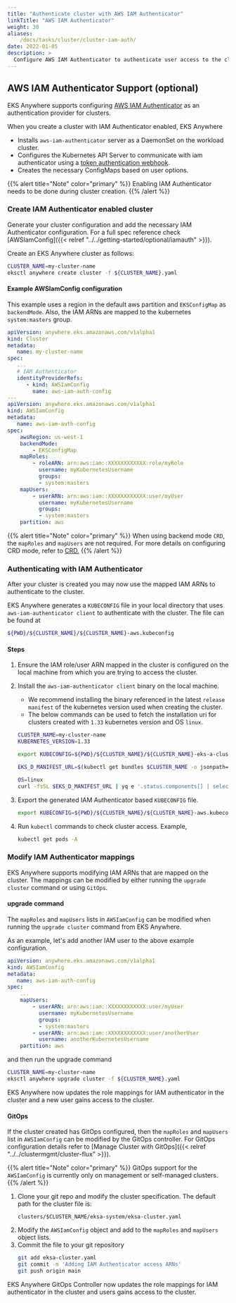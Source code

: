 ```yaml
---
title: "Authenticate cluster with AWS IAM Authenticator"
linkTitle: "AWS IAM Authenticator"
weight: 30
aliases:
    /docs/tasks/cluster/cluster-iam-auth/
date: 2022-01-05
description: >
  Configure AWS IAM Authenticator to authenticate user access to the cluster
---
```


## AWS IAM Authenticator Support (optional)

EKS Anywhere supports configuring [AWS IAM Authenticator](https://github.com/kubernetes-sigs/aws-iam-authenticator) as an authentication provider for clusters.

When you create a cluster with IAM Authenticator enabled, EKS Anywhere 
* Installs `aws-iam-authenticator` server as a DaemonSet on the workload cluster.
* Configures the Kubernetes API Server to communicate with iam authenticator using a [token authentication webhook](https://kubernetes.io/docs/admin/authentication/#webhook-token-authentication).
* Creates the necessary ConfigMaps based on user options.

{{% alert title="Note" color="primary" %}}
Enabling IAM Authenticator needs to be done during cluster creation.
{{% /alert %}}

### Create IAM Authenticator enabled cluster
Generate your cluster configuration and add the necessary IAM Authenticator configuration. For a full spec reference check [AWSIamConfig]({{< relref "../../getting-started/optional/iamauth" >}}).

Create an EKS Anywhere cluster as follows:

```bash
CLUSTER_NAME=my-cluster-name
eksctl anywhere create cluster -f ${CLUSTER_NAME}.yaml
```

#### Example AWSIamConfig configuration
This example uses a region in the default aws partition and `EKSConfigMap` as `backendMode`. Also, the IAM ARNs are mapped to the kubernetes `system:masters` group.
```yaml
apiVersion: anywhere.eks.amazonaws.com/v1alpha1
kind: Cluster
metadata:
   name: my-cluster-name
spec:
   ...
   # IAM Authenticator
   identityProviderRefs:
      - kind: AWSIamConfig
        name: aws-iam-auth-config
---
apiVersion: anywhere.eks.amazonaws.com/v1alpha1
kind: AWSIamConfig
metadata:
   name: aws-iam-auth-config
spec:
    awsRegion: us-west-1
    backendMode:
        - EKSConfigMap
    mapRoles:
        - roleARN: arn:aws:iam::XXXXXXXXXXXX:role/myRole
          username: myKubernetesUsername
          groups:
          - system:masters
    mapUsers:
        - userARN: arn:aws:iam::XXXXXXXXXXXX:user/myUser
          username: myKubernetesUsername
          groups:
          - system:masters
    partition: aws
```

{{% alert title="Note" color="primary" %}}
When using backend mode `CRD`, the `mapRoles` and `mapUsers` are not required. For more details on configuring CRD mode, refer to [CRD.](https://github.com/kubernetes-sigs/aws-iam-authenticator#crd-alpha)
{{% /alert %}}

### Authenticating with IAM Authenticator
After your cluster is created you may now use the mapped IAM ARNs to authenticate to the cluster. 

EKS Anywhere generates a `KUBECONFIG` file in your local directory that uses `aws-iam-authenticator client` to authenticate with the cluster. The file can be found at
```bash
${PWD}/${CLUSTER_NAME}/${CLUSTER_NAME}-aws.kubeconfig
```
#### Steps
1. Ensure the IAM role/user ARN mapped in the cluster is configured on the local machine from which you are trying to access the cluster.
2. Install the `aws-iam-authenticator client` binary on the local machine. 
    * We recommend installing the binary referenced in the latest `release manifest` of the kubernetes version used when creating the cluster.
    * The below commands can be used to fetch the installation uri for clusters created with `1.33` kubernetes version and OS `linux`.
    ```bash
    CLUSTER_NAME=my-cluster-name
    KUBERNETES_VERSION=1.33

    export KUBECONFIG=${PWD}/${CLUSTER_NAME}/${CLUSTER_NAME}-eks-a-cluster.kubeconfig

    EKS_D_MANIFEST_URL=$(kubectl get bundles $CLUSTER_NAME -o jsonpath="{.spec.versionsBundles[?(@.kubeVersion==\"$KUBERNETES_VERSION\")].eksD.manifestUrl}")
    
    OS=linux
    curl -fsSL $EKS_D_MANIFEST_URL | yq e '.status.components[] | select(.name=="aws-iam-authenticator") | .assets[] | select(.os == '"\"$OS\""' and .type == "Archive") | .archive.uri' -
    ```

3. Export the generated IAM Authenticator based `KUBECONFIG` file.
    ```bash
    export KUBECONFIG=${PWD}/${CLUSTER_NAME}/${CLUSTER_NAME}-aws.kubeconfig
    ```
4. Run `kubectl` commands to check cluster access. Example,
    ```bash
    kubectl get pods -A
    ```

### Modify IAM Authenticator mappings
EKS Anywhere supports modifying IAM ARNs that are mapped on the cluster. The mappings can be modified by either running the `upgrade cluster` command or using `GitOps`.

#### upgrade command
The `mapRoles` and `mapUsers` lists in `AWSIamConfig` can be modified when running the `upgrade cluster` command from EKS Anywhere.

As an example, let's add another IAM user to the above example configuration.
```yaml
apiVersion: anywhere.eks.amazonaws.com/v1alpha1
kind: AWSIamConfig
metadata:
   name: aws-iam-auth-config
spec:
    ...
    mapUsers:
        - userARN: arn:aws:iam::XXXXXXXXXXXX:user/myUser
          username: myKubernetesUsername
          groups:
          - system:masters
        - userARN: arn:aws:iam::XXXXXXXXXXXX:user/anotherUser
          username: anotherKubernetesUsername
    partition: aws
```
and then run the upgrade command
```bash
CLUSTER_NAME=my-cluster-name
eksctl anywhere upgrade cluster -f ${CLUSTER_NAME}.yaml
```
EKS Anywhere now updates the role mappings for IAM authenticator in the cluster and a new user gains access to the cluster.

#### GitOps
If the cluster created has GitOps configured, then the `mapRoles` and `mapUsers` list in `AWSIamConfig` can be modified by the GitOps controller. For GitOps configuration details refer to [Manage Cluster with GitOps]({{< relref "../../clustermgmt/cluster-flux" >}}).

{{% alert title="Note" color="primary" %}}
GitOps support for the `AWSIamConfig` is currently only on management or self-managed clusters.
{{% /alert %}}

1. Clone your git repo and modify the cluster specification.
   The default path for the cluster file is:
    ```
    clusters/$CLUSTER_NAME/eksa-system/eksa-cluster.yaml
    ```
2. Modify the `AWSIamConfig` object and add to the `mapRoles` and `mapUsers` object lists.
3. Commit the file to your git repository
    ```bash
    git add eksa-cluster.yaml
    git commit -m 'Adding IAM Authenticator access ARNs'
    git push origin main
    ```
EKS Anywhere GitOps Controller now updates the role mappings for IAM authenticator in the cluster and users gains access to the cluster.
